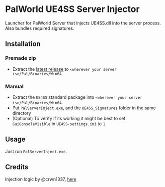 # PalWorld UE4SS Server Injector

Launcher for PalWorld Server that injects UE4SS.dll into the server process.
Also bundles required signatures.

## Installation

### Premade zip
- Extract the [latest release](https://github.com/N00byKing/PalWorld-ServerInjector/releases) to `<wherever your server is>/Pal/Binaries/Win64`

### Manual
- Extract the `UE4SS` standard package into `<wherever your server is>/Pal/Binaries/Win64`.
- Put `PalServerInject.exe`, and the `UE4SS_Signatures` folder in the same directory
- (Optional) To verify if its working it might be best to set `GuiConsoleVisible` in `UE4SS-settings.ini` to `1`

## Usage

Just run `PalServerInject.exe`.

## Credits

Injection logic by @crwn1337, [here](https://github.com/crwn1337/wine_injector)
